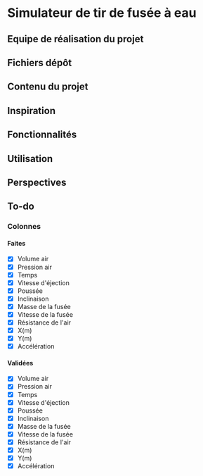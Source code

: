 # Simulateur de tir de fusée à eau
## Equipe de réalisation du projet

## Fichiers dépôt

## Contenu du projet 

## Inspiration 

## Fonctionnalités 

## Utilisation

## Perspectives

## To-do 
### Colonnes
#### Faites
- [x] Volume air
- [x] Pression air
- [x] Temps
- [x] Vitesse d'éjection
- [x] Poussée
- [x] Inclinaison
- [x] Masse de la fusée
- [x] Vitesse de la fusée
- [x] Résistance de l'air
- [x] X(m)
- [x] Y(m)
- [x] Accélération
#### Validées
- [x] Volume air
- [x] Pression air
- [x] Temps
- [x] Vitesse d'éjection
- [x] Poussée
- [x] Inclinaison
- [x] Masse de la fusée
- [x] Vitesse de la fusée
- [x] Résistance de l'air
- [x] X(m)
- [x] Y(m)
- [x] Accélération